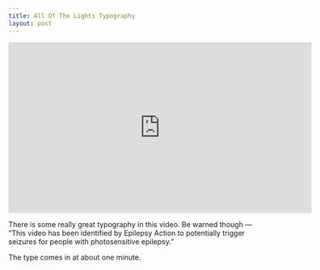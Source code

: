 ```yaml
---
title: All Of The Lights Typography
layout: post
---
```

<iframe width="600" height="338"
        src="https://www.youtube-nocookie.com/embed/HAfFfqiYLp0"
        frameborder="0">&nbsp;</iframe>

There is some really great typography in this video. Be warned though &mdash; &ldquo;This
video has been identified by Epilepsy Action to potentially trigger seizures for people
with photosensitive epilepsy.&rdquo;

The type comes in at about one minute.
